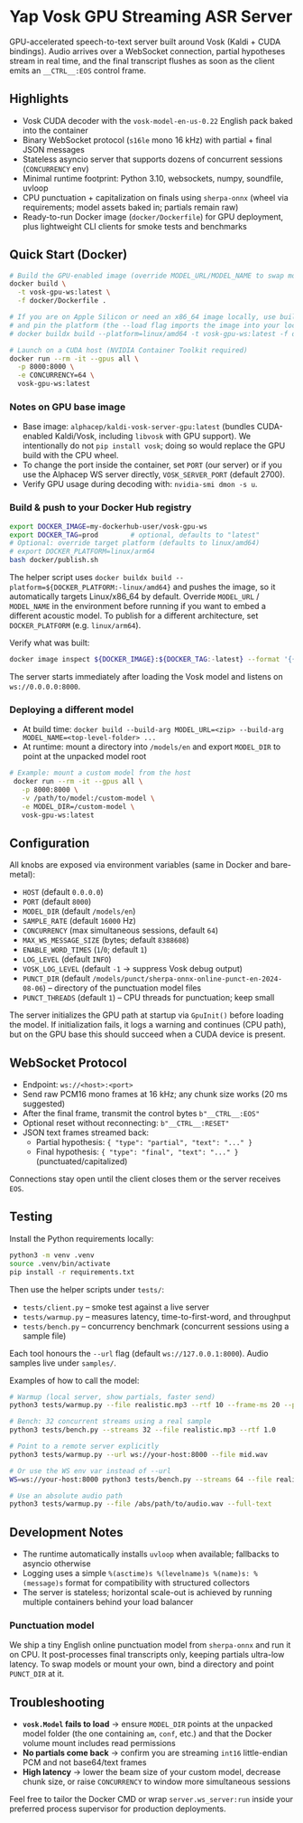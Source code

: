# Yap Vosk GPU Streaming ASR Server

GPU-accelerated speech-to-text server built around Vosk (Kaldi + CUDA bindings). Audio arrives over a WebSocket connection, partial hypotheses stream in real time, and the final transcript flushes as soon as the client emits an `__CTRL__:EOS` control frame.

## Highlights
- Vosk CUDA decoder with the `vosk-model-en-us-0.22` English pack baked into the container
- Binary WebSocket protocol (`s16le` mono 16 kHz) with partial + final JSON messages
- Stateless asyncio server that supports dozens of concurrent sessions (`CONCURRENCY` env)
- Minimal runtime footprint: Python 3.10, websockets, numpy, soundfile, uvloop
- CPU punctuation + capitalization on finals using `sherpa-onnx` (wheel via requirements; model assets baked in; partials remain raw)
- Ready-to-run Docker image (`docker/Dockerfile`) for GPU deployment, plus lightweight CLI clients for smoke tests and benchmarks

## Quick Start (Docker)

```bash
# Build the GPU-enabled image (override MODEL_URL/MODEL_NAME to swap models)
docker build \
  -t vosk-gpu-ws:latest \
  -f docker/Dockerfile .

# If you are on Apple Silicon or need an x86_64 image locally, use buildx
# and pin the platform (the --load flag imports the image into your local daemon):
# docker buildx build --platform=linux/amd64 -t vosk-gpu-ws:latest -f docker/Dockerfile . --load

# Launch on a CUDA host (NVIDIA Container Toolkit required)
docker run --rm -it --gpus all \
  -p 8000:8000 \
  -e CONCURRENCY=64 \
  vosk-gpu-ws:latest
```

### Notes on GPU base image

- Base image: `alphacep/kaldi-vosk-server-gpu:latest` (bundles CUDA-enabled Kaldi/Vosk, including `libvosk` with GPU support). We intentionally do not `pip install vosk`; doing so would replace the GPU build with the CPU wheel.
- To change the port inside the container, set `PORT` (our server) or if you use the Alphacep WS server directly, `VOSK_SERVER_PORT` (default 2700).
- Verify GPU usage during decoding with: `nvidia-smi dmon -s u`.

### Build & push to your Docker Hub registry

```bash
export DOCKER_IMAGE=my-dockerhub-user/vosk-gpu-ws
export DOCKER_TAG=prod        # optional, defaults to "latest"
# Optional: override target platform (defaults to linux/amd64)
# export DOCKER_PLATFORM=linux/arm64
bash docker/publish.sh
```

The helper script uses `docker buildx build --platform=${DOCKER_PLATFORM:-linux/amd64}` and pushes the image, so it automatically targets Linux/x86_64 by default. Override `MODEL_URL` / `MODEL_NAME` in the environment before running if you want to embed a different acoustic model. To publish for a different architecture, set `DOCKER_PLATFORM` (e.g. `linux/arm64`).

Verify what was built:

```bash
docker image inspect ${DOCKER_IMAGE}:${DOCKER_TAG:-latest} --format '{{.Architecture}}/{{.Os}}'
```

The server starts immediately after loading the Vosk model and listens on `ws://0.0.0.0:8000`.

### Deploying a different model
- At build time: `docker build --build-arg MODEL_URL=<zip> --build-arg MODEL_NAME=<top-level-folder> ...`
- At runtime: mount a directory into `/models/en` and export `MODEL_DIR` to point at the unpacked model root

```bash
# Example: mount a custom model from the host
 docker run --rm -it --gpus all \
   -p 8000:8000 \
   -v /path/to/model:/custom-model \
   -e MODEL_DIR=/custom-model \
   vosk-gpu-ws:latest
```

## Configuration
All knobs are exposed via environment variables (same in Docker and bare-metal):
- `HOST` (default `0.0.0.0`)
- `PORT` (default `8000`)
- `MODEL_DIR` (default `/models/en`)
- `SAMPLE_RATE` (default `16000` Hz)
- `CONCURRENCY` (max simultaneous sessions, default `64`)
- `MAX_WS_MESSAGE_SIZE` (bytes; default `8388608`)
- `ENABLE_WORD_TIMES` (`1`/`0`; default `1`)
- `LOG_LEVEL` (default `INFO`)
- `VOSK_LOG_LEVEL` (default `-1` → suppress Vosk debug output)
- `PUNCT_DIR` (default `/models/punct/sherpa-onnx-online-punct-en-2024-08-06`) – directory of the punctuation model files
- `PUNCT_THREADS` (default `1`) – CPU threads for punctuation; keep small

The server initializes the GPU path at startup via `GpuInit()` before loading the model. If initialization fails, it logs a warning and continues (CPU path), but on the GPU base this should succeed when a CUDA device is present.

## WebSocket Protocol
- Endpoint: `ws://<host>:<port>`
- Send raw PCM16 mono frames at 16 kHz; any chunk size works (20 ms suggested)
- After the final frame, transmit the control bytes `b"__CTRL__:EOS"`
- Optional reset without reconnecting: `b"__CTRL__:RESET"`
- JSON text frames streamed back:
  - Partial hypothesis: `{ "type": "partial", "text": "..." }`
  - Final hypothesis: `{ "type": "final", "text": "..." }` (punctuated/capitalized)

Connections stay open until the client closes them or the server receives `EOS`.

## Testing
Install the Python requirements locally:

```bash
python3 -m venv .venv
source .venv/bin/activate
pip install -r requirements.txt
```

Then use the helper scripts under `tests/`:
- `tests/client.py` – smoke test against a live server
- `tests/warmup.py` – measures latency, time-to-first-word, and throughput
- `tests/bench.py` – concurrency benchmark (concurrent sessions using a sample file)

Each tool honours the `--url` flag (default `ws://127.0.0.1:8000`). Audio samples live under `samples/`.

Examples of how to call the model:

```bash
# Warmup (local server, show partials, faster send)
python3 tests/warmup.py --file realistic.mp3 --rtf 10 --frame-ms 20 --print-partials

# Bench: 32 concurrent streams using a real sample
python3 tests/bench.py --streams 32 --file realistic.mp3 --rtf 1.0

# Point to a remote server explicitly
python3 tests/warmup.py --url ws://your-host:8000 --file mid.wav

# Or use the WS env var instead of --url
WS=ws://your-host:8000 python3 tests/bench.py --streams 64 --file realistic.mp3

# Use an absolute audio path
python3 tests/warmup.py --file /abs/path/to/audio.wav --full-text
```

## Development Notes
- The runtime automatically installs `uvloop` when available; fallbacks to asyncio otherwise
- Logging uses a simple `%(asctime)s %(levelname)s %(name)s: %(message)s` format for compatibility with structured collectors
- The server is stateless; horizontal scale-out is achieved by running multiple containers behind your load balancer

### Punctuation model

We ship a tiny English online punctuation model from `sherpa-onnx` and run it on CPU. It post-processes final transcripts only, keeping partials ultra-low latency. To swap models or mount your own, bind a directory and point `PUNCT_DIR` at it.

## Troubleshooting
- **`vosk.Model` fails to load** → ensure `MODEL_DIR` points at the unpacked model folder (the one containing `am`, `conf`, etc.) and that the Docker volume mount includes read permissions
- **No partials come back** → confirm you are streaming `int16` little-endian PCM and not base64/text frames
- **High latency** → lower the beam size of your custom model, decrease chunk size, or raise `CONCURRENCY` to window more simultaneous sessions

Feel free to tailor the Docker CMD or wrap `server.ws_server:run` inside your preferred process supervisor for production deployments.
